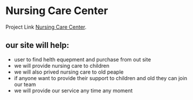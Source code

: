 # Nursing Care Center

Project Link [ Nursing Care Center](https://nursing-care-f2dfb.web.app).

## our site will help:

- user to find helth equepment and purchase from out site
- we will provide nursing care to children
- we will also prived nursing care to old peaple
- if anyone want to provide their support to children and old they can join our team
- we will provide our service any time any moment
